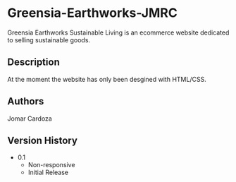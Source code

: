 # Greensia-Earthworks-JMRC
Greensia Earthworks Sustainable Living is an ecommerce website dedicated to selling sustainable goods.

## Description
At the moment the website has only been desgined with HTML/CSS.

## Authors

Jomar Cardoza


## Version History

* 0.1
    * Non-responsive
    * Initial Release
    
